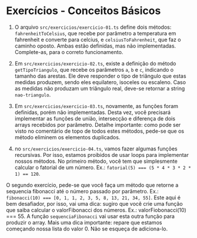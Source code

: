 # Exercícios - Conceitos Básicos

1. O arquivo `src/exercicios/exercicio-01.ts` define dois métodos: `fahrenheitToCelsius`, que recebe por parâmetro a temperatura em fahrenheit e converte para celcius, e `celsiusToFahrenheit`, que faz o caminho oposto. Ambas estão definidas, mas não implementadas. Complete-as, para o correto funcionamento.

2. Em `src/exercicios/exercicio-02.ts`, existe a definição do método `getTipoTriangulo`, que recebe os parâmetros `a`, `b` e `c`, indicando o tamanho das arestas. Ele deve responder o tipo de triângulo que estas medidas produzem, sendo eles equilatero, isoceles ou escaleno. Caso as medidas não produzam um triângulo real, deve-se retornar a string `nao-triangulo`.

3. Em `src/exercicios/exercicio-03.ts`, novamente, as funções foram definidas, porém não implementadas. Desta vez, você precisará implementar as funções de união, intersecção e diferença de dois arrays recebidos por parâmetro. Detalhe importante: como pode ser visto no comentário de topo de todos estes métodos, pede-se que os método eliminem os elementos duplicados.

4. no `src/exercicios/exercicio-04.ts`, vamos fazer algumas funções recursivas. Por isso, estamos proibidos de usar loops para implementar nossos métodos.
No primeiro método, você tem que simplesmente calcular o fatorial de um número. Ex.: `fatorial(5) === (5 * 4 * 3 * 2 * 1) == 120`.

O segundo exercício, pede-se que você faça um método que retorne a sequencia fibonacci até o número passado por parâmetro. Ex.: `fibonacci(10) === [0, 1, 1, 2, 3, 5, 8, 13, 21, 34, 55]`. Este aqui é bem desafiador, por isso, vai uma dica: sugiro que você crie uma função que saiba calcular o valorFibonacci dos números. Ex.: valorFiobonacci(10) === 55. A função `sequenciaFibonacci` vai usar esta outra função para produzir o array. Mais uma dica importante: repare que estamos começando nossa lista do valor 0. Não se esqueça de adiciona-lo.